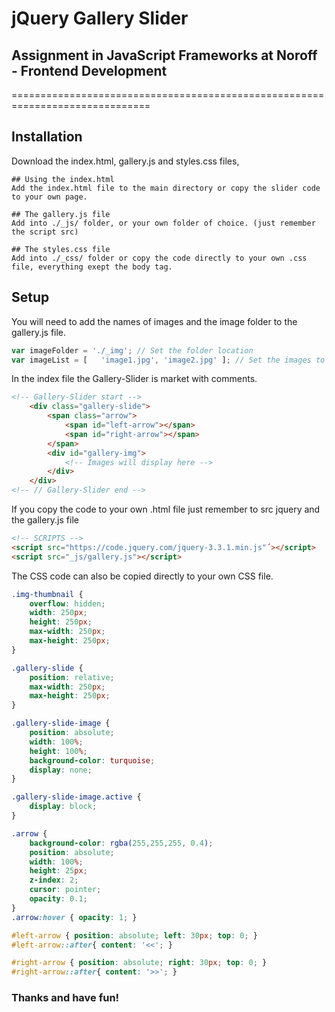 # jQuery Gallery Slider
## Assignment in JavaScript Frameworks at Noroff - Frontend Development
==============================================================================

Installation
---

Download the index.html, gallery.js and styles.css files,

```
## Using the index.html
Add the index.html file to the main directory or copy the slider code to your own page.
```

```
## The gallery.js file
Add into ./_js/ folder, or your own folder of choice. (just remember the script src)
```

```
## The styles.css file
Add into ./_css/ folder or copy the code directly to your own .css file, everything exept the body tag.
```

Setup
---

You will need to add the names of images and the image folder to the gallery.js file.

```javascript
var imageFolder = './_img'; // Set the folder location
var imageList = [   'image1.jpg', 'image2.jpg' ]; // Set the images to use
```

In the index file the Gallery-Slider is market with comments.
```html
<!-- Gallery-Slider start -->
    <div class="gallery-slide">
        <span class="arrow">
            <span id="left-arrow"></span>
            <span id="right-arrow"></span>
        </span>
        <div id="gallery-img">
            <!-- Images will display here -->
        </div>
    </div>
<!-- // Gallery-Slider end -->
```

If you copy the code to your own .html file just remember to src jquery and the gallery.js file 
```html
<!-- SCRIPTS -->
<script src="https://code.jquery.com/jquery-3.3.1.min.js"´></script>
<script src="_js/gallery.js"></script>
```

The CSS code can also be copied directly to your own CSS file.
```css
.img-thumbnail {
    overflow: hidden;
    width: 250px;
    height: 250px;
    max-width: 250px; 
    max-height: 250px;
}

.gallery-slide {
    position: relative;
    max-width: 250px;
    max-height: 250px;
}

.gallery-slide-image {
    position: absolute;
    width: 100%;
    height: 100%;
    background-color: turquoise;
    display: none;
}

.gallery-slide-image.active {
    display: block;
}

.arrow {
    background-color: rgba(255,255,255, 0.4);
    position: absolute;
    width: 100%; 
    height: 25px;
    z-index: 2; 
    cursor: pointer;
    opacity: 0.1;
}
.arrow:hover { opacity: 1; }

#left-arrow { position: absolute; left: 30px; top: 0; }
#left-arrow::after{ content: '<<'; }

#right-arrow { position: absolute; right: 30px; top: 0; }    
#right-arrow::after{ content: '>>'; }
```

### Thanks and have fun!
